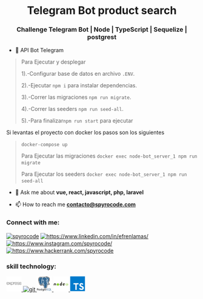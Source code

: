 <h1 align="center">Telegram Bot product search</h1>
<h3 align="center">Challenge Telegram Bot  | Node | TypeScript | Sequelize | postgrest </h3>

- 🌱 API Bot Telegram 

>Para Ejecutar y desplegar
> 
> 1).-Configurar base de datos en archivo `.ENV`.
> 
> 2).-Ejecutar `npm i` para instalar dependencias.
> 
> 3).-Correr las migraciones `npm run migrate`.
> 
> 4).-Correr las seeders `npm run seed-all`.
> 
> 5).-Para finalizar`npm run start` para ejecutar
<p>Si levantas el proyecto con docker los pasos son los siguientes</p>

> `docker-compose up`
> 
>Para Ejecutar las migraciones `docker exec node-bot_server_1 npm run migrate`
>
>Para Ejecutar los seeders `docker exec node-bot_server_1 npm run seed-all`
- 💬 Ask me about **vue, react, javascript, php, laravel**

- 📫 How to reach me **contacto@spyrocode.com**

<h3 align="left">Connect with me:</h3>
<p align="left">
<a href="https://twitter.com/spyrocode" target="blank"><img align="center" src="https://raw.githubusercontent.com/rahuldkjain/github-profile-readme-generator/master/src/images/icons/Social/twitter.svg" alt="spyrocode" height="30" width="40" /></a>
<a href="https://linkedin.com/in/https://www.linkedin.com/in/efrenlamas/" target="blank"><img align="center" src="https://raw.githubusercontent.com/rahuldkjain/github-profile-readme-generator/master/src/images/icons/Social/linked-in-alt.svg" alt="https://www.linkedin.com/in/efrenlamas/" height="30" width="40" /></a>
<a href="https://instagram.com/https://www.instagram.com/spyrocode/" target="blank"><img align="center" src="https://raw.githubusercontent.com/rahuldkjain/github-profile-readme-generator/master/src/images/icons/Social/instagram.svg" alt="https://www.instagram.com/spyrocode/" height="30" width="40" /></a>
<a href="https://www.hackerrank.com/https://www.hackerrank.com/spyrocode" target="blank"><img align="center" src="https://raw.githubusercontent.com/rahuldkjain/github-profile-readme-generator/master/src/images/icons/Social/hackerrank.svg" alt="https://www.hackerrank.com/spyrocode" height="30" width="40" /></a>
</p>

<h3 align="left">skill technology:</h3>
<p align="left"> <a href="https://expressjs.com" target="_blank" rel="noreferrer"> <img src="https://raw.githubusercontent.com/devicons/devicon/master/icons/express/express-original-wordmark.svg" alt="express" width="40" height="40"/> </a> <a href="https://git-scm.com/" target="_blank" rel="noreferrer"> <img src="https://www.vectorlogo.zone/logos/git-scm/git-scm-icon.svg" alt="git" width="40" height="40"/> </a> <a href="https://www.postgresql.org/" target="_blank" rel="noreferrer"> <img src="https://raw.githubusercontent.com/devicons/devicon/master/icons/postgresql/postgresql-original-wordmark.svg" alt="postgresql" width="40" height="40"/> </a> <a href="https://nodejs.org" target="_blank" rel="noreferrer"> <img src="https://raw.githubusercontent.com/devicons/devicon/master/icons/nodejs/nodejs-original-wordmark.svg" alt="nodejs" width="40" height="40"/> </a> <a href="https://www.typescriptlang.org/" target="_blank" rel="noreferrer"> <img src="https://raw.githubusercontent.com/devicons/devicon/master/icons/typescript/typescript-original.svg" alt="typescript" width="40" height="40"/> </a> </p>
